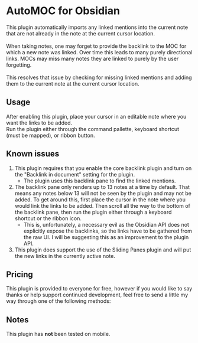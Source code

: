 # AutoMOC for Obsidian

This plugin automatically imports any linked mentions into the current note that are not already in the note at the current cursor location. <br><br>
When taking notes, one may forget to provide the backlink to the MOC for which a new note was linked. Over time this leads to many purely directional links. MOCs may miss many notes they are linked to purely by the user forgetting. <br><br>
This resolves that issue by checking for missing linked mentions and adding them to the current note at the current cursor location.
<br>

## Usage

After enabling this plugin, place your cursor in an editable note where you want the links to be added. <br>
Run the plugin either through the command pallette, keyboard shortcut (must be mapped), or ribbon button.
<br>

## Known issues

1. This plugin requires that you enable the core backlink plugin and turn on the "Backlink in document" setting for the plugin.
    - The plugin uses this backlink pane to find the linked mentions.
2. The backlink pane only renders up to 13 notes at a time by default. That means any notes below 13 will not be seen by the plugin and may not be added.
   To get around this, first place the cursor in the note where you would link the links to be added. Then scroll all the way to the bottom of the backlink pane, then run the plugin either through a keyboard shortcut or the ribbon icon. <br>
    - This is, unfortunately, a necessary evil as the Obsidian API does not explicitly expose the backlinks, so the links have to be gathered from the raw UI. I will be suggesting this as an improvement to the plugin API.
3. This plugin does support the use of the Sliding Panes plugin and will put the new links in the currently active note.

## Pricing

This plugin is provided to everyone for free, however if you would like to say thanks or help support continued development, feel free to send a little my way through one of the following methods:

## Notes

This plugin has **not** been tested on mobile.
